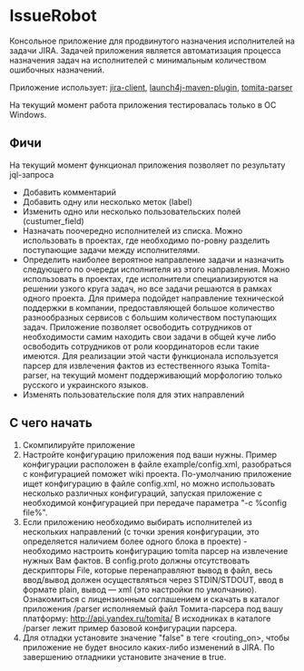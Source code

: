 # IssueRobot #
Консольное приложение для продвинутого назначения исполнителей на задачи JIRA.
Задачей приложения является автоматизация процесса назначения задач на исполнителей с минимальным количеством ошибочных назначений.

Приложение использует: [jira-client](https://github.com/rcarz/jira-client), [launch4j-maven-plugin](https://github.com/lukaszlenart/launch4j-maven-plugin), [tomita-parser](https://github.com/yandex/tomita-parser)

На текущий момент работа приложения тестировалась только в ОС Windows.

## Фичи ##
На текущий момент функционал приложения позволяет по результату jql-запроса
* Добавить комментарий
* Добавить одну или несколько меток (label)
* Изменить одно или несколько пользовательских полей (custumer_field)
* Назначать поочередно исполнителей из списка. Можно использовать в проектах, где необходимо по-ровну разделить поступающие задачи между исполнителями.
* Определить наиболее вероятное направление задачи и назначить следующего по очереди исполнителя из этого направления. Можно использовать в проектах, где исполнители специализируются на решении узкого круга задач, но все задачи решаются в рамках одного проекта. 
Для примера подойдет направление технической поддержки в компании, предоставляющей большое количество разнообразных сервисов с большим количеством поступающих задач. Приложение позволяет освободить сотрудников от необходимости самим находить свои задачи в общей куче либо освободить сотрудников от роли координаторов если такие имеются. Для реализации этой части функционала используется парсер для извлечения фактов из естественного языка Tomita-parser, на текущий момент поддерживающий морфологию только русского и украинского языков.
* Изменять пользовательские поля для этих направлений

## С чего начать ##
1. Скомпилируйте приложение
2. Настройте конфигурацию приложения под ваши нужны. Пример конфигурации расположен в файле example/config.xml, разобраться с конфигурацией поможет wiki проекта. По-умолчанию приложение ищет конфигурацию в файле config.xml, но можно использовать несколько различных конфигураций, запуская приложение с необходимой конфигурацией при передаче параметра "-c %config file%".
3. Если приложению необходимо выбирать исполнителей из нескольких направлений (с точки зрения конфигурации, это определяется наличием более одного блока в проекте) - необходимо настроить конфигурацию tomita парсер на извлечение нужных Вам фактов. В config.proto должны отсутствовать дескрипторы File, которые перенаправляют вывод в файл, весь ввод/вывод должен осуществляться через STDIN/STDOUT, ввод в формате plain, вывод — xml (это настройки по умолчанию). Ознакомиться с лицензионным соглашением и скачать в каталог приложения /parser исполняемый файл Томита-парсера под вашу платформу: http://api.yandex.ru/tomita/ В исходниках в каталоге /parser лежит пример базовой конфигурации парсера.
4. Для отладки установите значение "false" в теге <routing_on>, чтобы приложение не будет вносило каких-либо изменений в JIRA. По завершению отладники установите значение в true.
